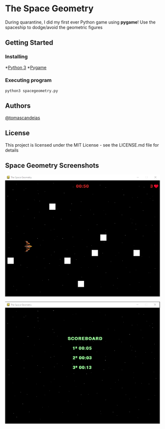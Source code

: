 # The Space Geometry
During quarantine, I did my first ever Python game using **pygame**! Use the spaceship to dodge/avoid the geometric figures

## Getting Started

### Installing

*[Python 3](https://www.python.org/downloads/)
*[Pygame](https://www.pygame.org/wiki/GettingStarted)

### Executing program

```
python3 spacegeometry.py
```

## Authors

[@tomascandeias](https://www.linkedin.com/in/tomascandeias/)  

## License

This project is licensed under the MIT License - see the LICENSE.md file for details

## Space Geometry Screenshots

![](https://raw.githubusercontent.com/tomascandeias/the-space-geometry/master/in_game.png)

![](https://raw.githubusercontent.com/tomascandeias/The-Space-Geometry/master/scoreboard.png)
